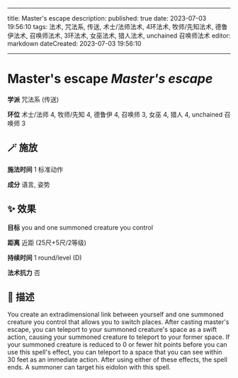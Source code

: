 
---
title: Master's escape
description: 
published: true
date: 2023-07-03 19:56:10
tags: 法术, 咒法系, 传送, 术士/法师法术, 4环法术, 牧师/先知法术, 德鲁伊法术, 召唤师法术, 3环法术, 女巫法术, 猎人法术, unchained 召唤师法术
editor: markdown
dateCreated: 2023-07-03 19:56:10

---

# **Master's escape** *Master's escape*

**学派** 咒法系 (传送) 

**环位** 术士/法师 4, 牧师/先知 4, 德鲁伊 4, 召唤师 3, 女巫 4, 猎人 4, unchained 召唤师 3

## 🪄 施放

**施法时间** 1 标准动作

**成分** 语言, 姿势

## ✨ 效果 

**目标** you and one summoned creature you control 

**距离** 近距 (25尺+5尺/2等级)  

**持续时间** 1 round/level (D) 

**法术抗力** 否

## 📖 描述

You create an extradimensional link between yourself and one summoned creature you control that allows you to switch places. After casting master's escape, you can teleport to your summoned creature's space as a swift action, causing your summoned creature to teleport to your former space. If your summoned creature is reduced to 0 or fewer hit points before you can use this spell's effect, you can teleport to a space that you can see within 30 feet as an immediate action. After using either of these effects, the spell ends. A summoner can target his eidolon with this spell.
    